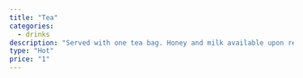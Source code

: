 ```yaml
---
title: "Tea"
categories:
  - drinks
description: "Served with one tea bag. Honey and milk available upon request."
type: "Hot"
price: "1"
---
```

